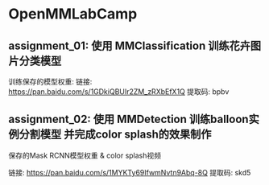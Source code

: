 # OpenMMLabCamp

## assignment_01: 使用 MMClassification 训练花卉图片分类模型

训练保存的模型权重: 链接: https://pan.baidu.com/s/1GDkiQBUIr2ZM_zRXbEfX1Q 提取码: bpbv

## assignment_02: 使用 MMDetection 训练balloon实例分割模型 并完成color splash的效果制作

保存的Mask RCNN模型权重 & color splash视频

链接: https://pan.baidu.com/s/1MYKTy69IfwmNvtn9Abq-8Q 提取码: skd5
